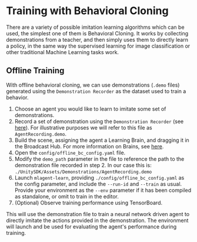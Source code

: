 # Training with Behavioral Cloning

There are a variety of possible imitation learning algorithms which can 
be used, the simplest one of them is Behavioral Cloning. It works by collecting 
demonstrations from a teacher, and then simply uses them to directly learn a 
policy, in the same way the supervised learning for image classification 
or other traditional Machine Learning tasks work.

## Offline Training

With offline behavioral cloning, we can use demonstrations (`.demo` files) 
generated using the `Demonstration Recorder` as the dataset used to train a behavior.

1. Choose an agent you would like to learn to imitate some set of demonstrations. 
2. Record a set of demonstration using the `Demonstration Recorder` (see [here](Training-Imitation-Learning.md)). 
   For illustrative purposes we will refer to this file as `AgentRecording.demo`. 
3. Build the scene, assigning the agent a Learning Brain, and dragging it in the Broadcast Hub. For more information on Brains, see 
   [here](Learning-Environment-Design-Brains.md).
4. Open the `config/offline_bc_config.yaml` file. 
5. Modify the `demo_path` parameter in the file to reference the path to the 
   demonstration file recorded in step 2. In our case this is: 
   `./UnitySDK/Assets/Demonstrations/AgentRecording.demo`
6. Launch `mlagent-learn`, providing `./config/offline_bc_config.yaml` 
   as the config parameter, and include the `--run-id` and `--train` as usual. 
   Provide your environment as the `--env` parameter if it has been compiled 
   as standalone, or omit to train in the editor.
7. (Optional) Observe training performance using TensorBoard.

This will use the demonstration file to train a neural network driven agent 
to directly imitate the actions provided in the demonstration. The environment 
will launch and be used for evaluating the agent's performance during training.
